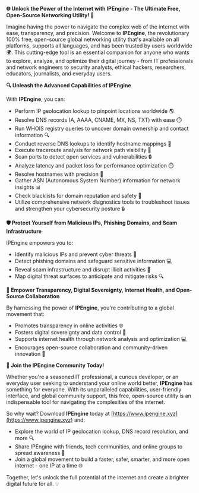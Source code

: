 **🌐 Unlock the Power of the Internet with IPEngine - The Ultimate Free, Open-Source Networking Utility! 🚀**

Imagine having the power to navigate the complex web of the internet with ease, transparency, and precision. Welcome to **IPEngine**, the revolutionary 100% free, open-source global networking utility that's available on all platforms, supports all languages, and has been trusted by users worldwide 🌍. This cutting-edge tool is an essential companion for anyone who wants to explore, analyze, and optimize their digital journey - from IT professionals and network engineers to security analysts, ethical hackers, researchers, educators, journalists, and everyday users.

**🔍 Unleash the Advanced Capabilities of IPEngine**

With **IPEngine**, you can:

*   Perform IP geolocation lookup to pinpoint locations worldwide 🌎
*   Resolve DNS records (A, AAAA, CNAME, MX, NS, TXT) with ease ⏱️
*   Run WHOIS registry queries to uncover domain ownership and contact information 🔍
*   Conduct reverse DNS lookups to identify hostname mappings 🔁
*   Execute traceroute analysis for network path visibility 🚀
*   Scan ports to detect open services and vulnerabilities 🔒
*   Analyze latency and packet loss for performance optimization ⏱️
*   Resolve hostnames with precision 🔗
*   Gather ASN (Autonomous System Number) information for network insights 📊
*   Check blacklists for domain reputation and safety 🔴
*   Utilize comprehensive network diagnostics tools to troubleshoot issues and strengthen your cybersecurity posture 🔒

**🛡️ Protect Yourself from Malicious IPs, Phishing Domains, and Scam Infrastructure**

IPEngine empowers you to:

*   Identify malicious IPs and prevent cyber threats 🚨
*   Detect phishing domains and safeguard sensitive information 💻
*   Reveal scam infrastructure and disrupt illicit activities 💸
*   Map digital threat surfaces to anticipate and mitigate risks 🔍

**📡 Empower Transparency, Digital Sovereignty, Internet Health, and Open-Source Collaboration**

By harnessing the power of **IPEngine**, you're contributing to a global movement that:

*   Promotes transparency in online activities 🌐
*   Fosters digital sovereignty and data control 🔑
*   Supports internet health through network analysis and optimization 💻
*   Encourages open-source collaboration and community-driven innovation 👥

**🚀 Join the IPEngine Community Today!**

Whether you're a seasoned IT professional, a curious developer, or an everyday user seeking to understand your online world better, **IPEngine** has something for everyone. With its unparalleled capabilities, user-friendly interface, and global community support, this free, open-source utility is an indispensable tool for navigating the complexities of the internet.

So why wait? Download **IPEngine** today at [https://www.ipengine.xyz](https://www.ipengine.xyz) and:

*   Explore the world of IP geolocation lookup, DNS record resolution, and more 🔍
*   Share IPEngine with friends, tech communities, and online groups to spread awareness 🤝
*   Join a global movement to build a faster, safer, smarter, and more open internet - one IP at a time 🌐

Together, let's unlock the full potential of the internet and create a brighter digital future for all. 💡